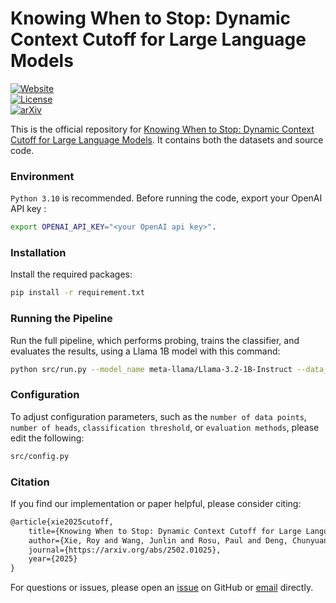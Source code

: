 # Knowing When to Stop: Dynamic Context Cutoff for Large Language Models

[![Website](https://img.shields.io/badge/Website-Project%20Page-red)](https://royxie.com/when-to-stop-project)  
[![License](https://img.shields.io/badge/License-Apache%202.0-blue.svg)](https://opensource.org/licenses/Apache-2.0)  
[![arXiv](https://img.shields.io/badge/arXiv-2406.15968-b31b1b.svg)](https://arxiv.org/abs/2502.01025)

This is the official repository for [Knowing When to Stop: Dynamic Context Cutoff for Large Language Models](https://arxiv.org/pdf/2502.01025). It contains both the datasets and source code.


### Environment
`Python 3.10` is recommended. Before running the code, export your OpenAI API key : 
```bash
export OPENAI_API_KEY="<your OpenAI api key>".
```

### Installation
Install the required packages:
```bash
pip install -r requirement.txt
```
### Running the Pipeline
Run the full pipeline, which performs probing, trains the classifier, and evaluates the results, using a Llama 1B model with this command:
```bash
python src/run.py --model_name meta-llama/Llama-3.2-1B-Instruct --data_dir "data/short" --output_dir "./results" 
```

### Configuration
To adjust configuration parameters, such as the `number of data points`, `number of heads`, `classification threshold`, or `evaluation methods`, please edit the following: 
```bash
src/config.py
```


### Citation 
If you find our implementation or paper helpful, please consider citing:
```latex
@article{xie2025cutoff,
    title={Knowing When to Stop: Dynamic Context Cutoff for Large Language Models},
    author={Xie, Roy and Wang, Junlin and Rosu, Paul and Deng, Chunyuan and Sun, Bolun and Lin, Zihao and Dhingra, Bhuwan},
    journal={https://arxiv.org/abs/2502.01025},
    year={2025}
}
```
For questions or issues, please open an [issue](https://github.com/ruoyuxie/when-to-stop/issues) on GitHub or [email](https://royxie.com/) directly.
